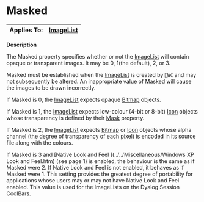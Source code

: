 




<h1 class="heading"><span class="name">Masked</span></h1>

| Applies To: | [ImageList](./imagelist.md) |
| --- | ---  |


**Description**


The Masked property specifies whether or not the [ImageList](./imagelist.md) will contain opaque or transparent images. It may be 0, 1(the default), 2, or 3.



Masked must be established when the [ImageList](./imagelist.md) is created by `⎕WC` and may not subsequently be altered. An inappropriate value of Masked will cause the images to be drawn incorrectly.


If Masked is 0, the [ImageList](./imagelist.md) expects opaque [Bitmap](./bitmap.md) objects.


If Masked is 1, the [ImageList](./imagelist.md) expects low-colour (4-bit or 8-bit) [Icon](./icon.md) objects whose transparency is defined by their [Mask](Mask.htm) property.


If Masked is 2,  the [ImageList](./imagelist.md) expects [Bitmap](./bitmap.md) or [Icon](./icon.md) objects whose alpha channel (the degree of transparency of each pixel) is encoded in its source file along with the colours.


If Masked is 3 and [Native Look and Feel ](../../Miscellaneous/Windows XP Look and Feel.htm)
(see page 1)
 is enabled, the behaviour is the same as if Masked were 2. If Native Look and Feel is not enabled, it behaves as if Masked were 1. This setting provides the greatest degree of portability for applications whose users may or may not have Native Look and Feel enabled. This value is used for the ImageLists on the Dyalog Session CoolBars.


